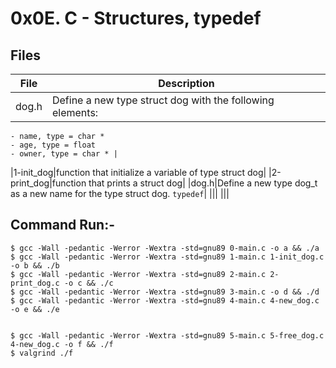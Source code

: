 # 0x0E. C - Structures, typedef



## Files
|File|Description|
|---|---|
|dog.h|Define a new type struct dog with the following elements:
    - name, type = char *
    - age, type = float
    - owner, type = char * |
|1-init_dog|function that initialize a variable of type struct dog|
|2-print_dog|function that prints a struct dog|
|dog.h|Define a new type dog_t as a new name for the type struct dog. `typedef`|
|||
|||


## Command Run:-
	$ gcc -Wall -pedantic -Werror -Wextra -std=gnu89 0-main.c -o a && ./a
	$ gcc -Wall -pedantic -Werror -Wextra -std=gnu89 1-main.c 1-init_dog.c -o b && ./b
	$ gcc -Wall -pedantic -Werror -Wextra -std=gnu89 2-main.c 2-print_dog.c -o c && ./c
	$ gcc -Wall -pedantic -Werror -Wextra -std=gnu89 3-main.c -o d && ./d
	$ gcc -Wall -pedantic -Werror -Wextra -std=gnu89 4-main.c 4-new_dog.c -o e && ./e


	$ gcc -Wall -pedantic -Werror -Wextra -std=gnu89 5-main.c 5-free_dog.c 4-new_dog.c -o f && ./f
	$ valgrind ./f
